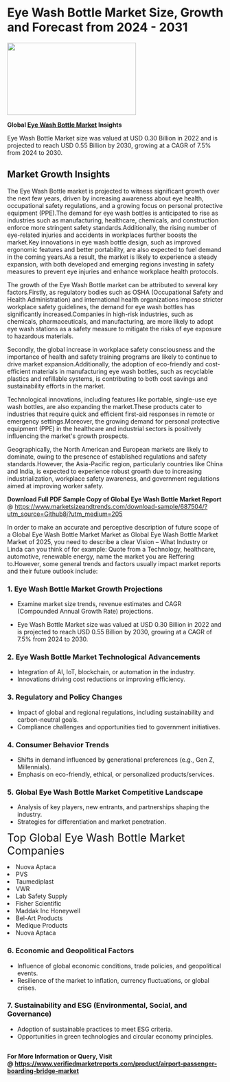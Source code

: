 <H1>Eye Wash Bottle Market Size, Growth and Forecast from 2024 - 2031</H1><img class="aligncenter size-medium wp-image-584254" src="https://thirdeyenews.in/wp-content/uploads/2024/09/Global-Market-Research-300x168.jpeg" alt="" width="300" height="168" /><p><strong>Global&nbsp;<a href="https://www.marketsizeandtrends.com/download-sample/687504/?utm_source=Github8j?utm_medium=205">Eye Wash Bottle Market</a> Insights</strong></p><p>Eye Wash Bottle Market size was valued at USD 0.30 Billion in 2022 and is projected to reach USD 0.55 Billion by 2030, growing at a CAGR of 7.5% from 2024 to 2030.</p><p><h2>Market Growth Insights</h2> <p>The Eye Wash Bottle market is projected to witness significant growth over the next few years, driven by increasing awareness about eye health, occupational safety regulations, and a growing focus on personal protective equipment (PPE).The demand for eye wash bottles is anticipated to rise as industries such as manufacturing, healthcare, chemicals, and construction enforce more stringent safety standards.Additionally, the rising number of eye-related injuries and accidents in workplaces further boosts the market.Key innovations in eye wash bottle design, such as improved ergonomic features and better portability, are also expected to fuel demand in the coming years.As a result, the market is likely to experience a steady expansion, with both developed and emerging regions investing in safety measures to prevent eye injuries and enhance workplace health protocols.</p> <p>The growth of the Eye Wash Bottle market can be attributed to several key factors.Firstly, as regulatory bodies such as OSHA (Occupational Safety and Health Administration) and international health organizations impose stricter workplace safety guidelines, the demand for eye wash bottles has significantly increased.Companies in high-risk industries, such as chemicals, pharmaceuticals, and manufacturing, are more likely to adopt eye wash stations as a safety measure to mitigate the risks of eye exposure to hazardous materials.</p> <p>Secondly, the global increase in workplace safety consciousness and the importance of health and safety training programs are likely to continue to drive market expansion.Additionally, the adoption of eco-friendly and cost-efficient materials in manufacturing eye wash bottles, such as recyclable plastics and refillable systems, is contributing to both cost savings and sustainability efforts in the market.</p> <p>Technological innovations, including features like portable, single-use eye wash bottles, are also expanding the market.These products cater to industries that require quick and efficient first-aid responses in remote or emergency settings.Moreover, the growing demand for personal protective equipment (PPE) in the healthcare and industrial sectors is positively influencing the market's growth prospects.</p> <p>Geographically, the North American and European markets are likely to dominate, owing to the presence of established regulations and safety standards.However, the Asia-Pacific region, particularly countries like China and India, is expected to experience robust growth due to increasing industrialization, workplace safety awareness, and government regulations aimed at improving worker safety.</p> <p><span class=""><strong>Download Full PDF Sample Copy of Global Eye Wash Bottle Market Report</strong> @ <a href="https://www.marketsizeandtrends.com/download-sample/687504/?utm_source=Github8j?utm_medium=205" target="_blank">https://www.marketsizeandtrends.com/download-sample/687504/?utm_source=Github8j?utm_medium=205</a></span></p><p>In order to make an accurate and perceptive description of future scope of a Global&nbsp;Eye Wash Bottle Market Market as Global&nbsp;Eye Wash Bottle Market Market of 2025, you need to describe a clear Vision &ndash; What Industry or Linda can you think of for example: Quote from a Technology, healthcare, automotive, renewable energy, name the market you are Reffering to.However, some general trends and factors usually impact market reports and their future outlook include:</p><h3>1.&nbsp;<strong>Eye Wash Bottle Market Growth Projections</strong></h3><ul><li>Examine market size trends, revenue estimates and CAGR (Compounded Annual Growth Rate) projections.</li><li><p>Eye Wash Bottle Market size was valued at USD 0.30 Billion in 2022 and is projected to reach USD 0.55 Billion by 2030, growing at a CAGR of 7.5% from 2024 to 2030.</p></li></ul><h3>2.&nbsp;<strong>Eye Wash Bottle Market Technological Advancements</strong></h3><ul><li>Integration of AI, IoT, blockchain, or automation in the industry.</li><li>Innovations driving cost reductions or improving efficiency.</li></ul><h3>3.&nbsp;<strong>Regulatory and Policy Changes</strong></h3><ul><li>Impact of global and regional regulations, including sustainability and carbon-neutral goals.</li><li>Compliance challenges and opportunities tied to government initiatives.</li></ul><h3>4.&nbsp;<strong>Consumer Behavior Trends</strong></h3><ul><li>Shifts in demand influenced by generational preferences (e.g., Gen Z, Millennials).</li><li>Emphasis on eco-friendly, ethical, or personalized products/services.</li></ul><h3>5.&nbsp;<strong>Global Eye Wash Bottle Market Competitive Landscape</strong></h3><ul><li>Analysis of key players, new entrants, and partnerships shaping the industry.</li><li>Strategies for differentiation and market penetration.</li></ul><p data-pm-slice="1 1 []"><span style="color: inherit; font-family: inherit; font-size: 25px;">Top Global Eye Wash Bottle Market Companies</span></p><div class="" data-test-id=""><p><li>Nuova Aptaca</li><li> PVS</li><li> Taumediplast</li><li> VWR</li><li> Lab Safety Supply</li><li> Fisher Scientific</li><li> Maddak Inc Honeywell</li><li> Bel-Art Products</li><li> Medique Products</li><li> Nuova Aptaca</li></p></div><h3>6.&nbsp;<strong>Economic and Geopolitical Factors</strong></h3><ul><li>Influence of global economic conditions, trade policies, and geopolitical events.</li><li>Resilience of the market to inflation, currency fluctuations, or global crises.</li></ul><h3>7.&nbsp;<strong>Sustainability and ESG (Environmental, Social, and Governance)</strong></h3><ul><li>Adoption of sustainable practices to meet ESG criteria.</li><li>Opportunities in green technologies and circular economy principles.</li></ul><h2><strong style="font-size: 14px;">For More Information or Query, Visit @&nbsp;</strong><a style="background-color: #ffffff; font-size: 14px;" href="https://www.marketsizeandtrends.com/report/eye-wash-bottle-market/" target="_blank">https://www.verifiedmarketreports.com/product/airport-passenger-boarding-bridge-market</a></h2>